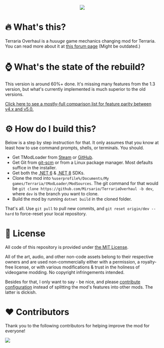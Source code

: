 <p align="center">
	<img src="https://github.com/Mirsario/TerrariaOverhaul/blob/dev/Logo_Header.png?raw=true"/>
</p>


# 🔥 What's this?
Terraria Overhaul is a *huuuge* game mechanics changing mod for Terraria.
You can read more about it at [this forum page](https://forums.terraria.org/index.php?threads/.60369/) (Might be outdated.)

# ⌚ What's the state of the rebuild?
This version is around 60%+ done.
It's missing many features from the 1.3 version, but what's currently implemented is much superior to the old versions.

[Click here to see a mostly-full comparison list for feature parity between v4.x and v5.0.](https://github.com/Mirsario/TerrariaOverhaul/issues/108)

# ⚙️ How do I build this?

Below is a step by step instruction for that. It only assumes that you know at least how to use command prompts, shells, or terminals. You should.

- Get TModLoader from [Steam](https://store.steampowered.com/app/1281930/tModLoader) or [GitHub](https://github.com/tModLoader/tModLoader/releases).
- Get Git from [git-scm](https://git-scm.com/download) or from a Linux package manager. Most defaults suffice in the installer.
- Get both the [.NET 6](https://dotnet.microsoft.com/en-us/download/dotnet/6.0) & [.NET 8](https://dotnet.microsoft.com/en-us/download/dotnet/8.0) SDKs.
- Clone the mod into `%userprofile%/Documents/My games/Terraria/tModLoader/ModSources`.
The git command for that would be `git clone https://github.com/Mirsario/TerrariaOverhaul -b dev`, where `dev` is the branch you want to clone.
- Build the mod by running `dotnet build` in the cloned folder.

That's all. Use `git pull` to pull new commits, and `git reset origin/dev --hard` to force-reset your local repository.

# 📖 License
All code of this repository is provided under [the MIT License](https://github.com/Mirsario/TerrariaOverhaul/blob/dev/LICENSE.md).

All of the art, audio, and other non-code assets belong to their respective owners and are used non-commercially either with a permission, a royalty-free license, or with various modifications & trust in the holiness of videogame modding.
No copyright infringements intended.

Besides for that, I only want to say - be nice, and please [contribute configuration](https://github.com/Mirsario/TerrariaOverhaul/issues/41) instead of splitting the mod's features into other mods. The latter is dickish.

# ❤️ Contributors
Thank you to the following contributors for helping improve the mod for everyone!

<a href="https://github.com/Mirsario/TerrariaOverhaul/graphs/contributors">
	<img src="https://contrib.rocks/image?repo=Mirsario/TerrariaOverhaul&max=900&columns=20" />
</a>
